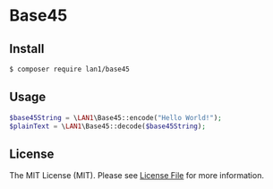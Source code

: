 # Base45

## Install
``` bash
$ composer require lan1/base45
```

## Usage
``` php
$base45String = \LAN1\Base45::encode("Hello World!");
$plainText = \LAN1\Base45::decode($base45String);
```

## License

The MIT License (MIT). Please see [License File](LICENSE) for more information.